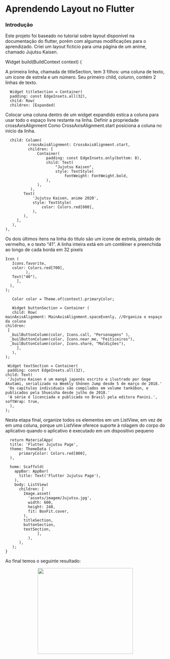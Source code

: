 # Aprendendo Layout no Flutter


### Introdução

Este projeto foi baseado no tutorial sobre layout disponível na documentação do flutter, porém com algumas modificações para o aprendizado. 
Criei um layout ficticio para uma página de um anime, chamado Jujutsu Kaisen.


Widget build(BuildContext context) { 

A primeira linha, chamada de titleSection, tem 3 filhos: uma coluna de texto, um ícone de estrela e um número. 
Seu primeiro child, column, contém 2 linhas de texto.

      Widget titleSection = Container(
      padding: const EdgeInsets.all(32),
      child: Row(
      children: [Expanded(         

Colocar uma coluna dentro de um widget expandido estica a coluna para usar todo o espaço livre restante na linha. Definir a propriedade crossAxisAlignment 
Como CrossAxisAlignment.start posiciona a coluna no início da linha.         
		  
      child: Column(
              crossAxisAlignment: CrossAxisAlignment.start, 
              children: [
                  Container(
                      padding: const EdgeInsets.only(bottom: 8),
                      child: Text(
                          "Jujutsu Kaisen",
                          style: TextStyle(
                              fontWeight: FontWeight.bold,
                      ),
                  ),
               ),
            Text(
                'Jujutsu Kaisen, anime 2020',
                style: TextStyle(
                    color: Colors.red[600],
                ),
            ),
         ],
       ),
    ),    
    
    
 Os dois últimos itens na linha do título são um ícone de estrela, pintado de vermelho, e o texto “41”. 
 A linha inteira está em um contêiner e preenchida ao longo de cada borda em 32 pixels
        
	Icon (
       Icons.favorite,
       color: Colors.red[700],
             ),
       Text("40"),   
         ],
      ),
    );  

       Color color = Theme.of(context).primaryColor;

       Widget buttonSection = Container (
       child: Row(
    mainAxisAlignment: MainAxisAlignment.spaceEvenly, //Organiza o espaço da coluna
    children: 
     [
      _builButtonColumn(color, Icons.call, "Personagens" ),
      _builButtonColumn(color, Icons.near_me, "Feiticeiros"),
      _builButtonColumn(color, Icons.share, "Maldições"),
         ],
       ),
    );

     Widget textSection = Container(
     padding: const EdgeInsets.all(32),
    child: Text(  
     'Jujutsu Kaisen é um mangá japonês escrito e ilustrado por Gege Akutami, serializado na Weekly Shōnen Jump desde 5 de março de 2018.' 
     'Os capítulos individuais são compilados em volume tankōbon, e publicados pela Shueisha desde julho de 2018.' 
     'A série é licenciada e publicada no Brasil pela editora Panini.',    
    softWrap: true,
      ),    
    );

Nesta etapa final, organize todos os elementos em um ListView, em vez de em uma coluna, porque um ListView oferece suporte à rolagem  do corpo do aplicativo quando o aplicativo é executado em um dispositivo pequeno

      return MaterialApp(
      title: 'Flutter Jujutsu Page',
      theme: ThemeData (
          primaryColor: Colors.red[800],
      ),
     
      home: Scaffold(
        appBar: AppBar(
          title: Text('Flutter Jujutsu Page'),
        ),
        body: ListView(
          children: [
            Image.asset(
              'assets/imagem/Jujutsu.jpg',
              width: 600,
              height: 240,
              fit: BoxFit.cover,
            ),
            titleSection,
            buttonSection,
            textSection,
                  ],
              ),
          ),
       );
    }
    
Ao final temos o seguinte resultado: 

<p align="center">
  <img width="300" height="270" src= "https://user-images.githubusercontent.com/62472486/105646794-a7dc7580-5e80-11eb-8961-402e57a9442f.png">
</p>


